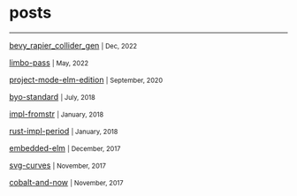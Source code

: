# posts

---

[bevy_rapier_collider_gen](/post/bevy-rapier-collider-gen.md) <small>| Dec, 2022</small>

[limbo-pass](/post/limbo-pass.md) <small>| May, 2022</small>

[project-mode-elm-edition](/post/project-mode-elm.md) <small>| September, 2020</small>

[byo-standard](/post/byo-standard.md) <small>| July, 2018</small>

[impl-fromstr](/post/impl-fromstr.md) <small>| January, 2018</small>

[rust-impl-period](/post/rust-impl-period.md) <small>| January, 2018</small>

[embedded-elm](/post/embedded-elm.md) <small>| December, 2017</small>

[svg-curves](/post/svg-curves.md) <small>| November, 2017</small>

[cobalt-and-now](/post/cobalt-and-now.md) <small>| November, 2017</small>
